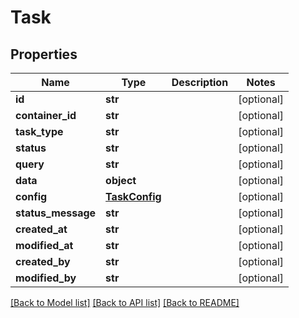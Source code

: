 # Task

## Properties
Name | Type | Description | Notes
------------ | ------------- | ------------- | -------------
**id** | **str** |  | [optional] 
**container_id** | **str** |  | [optional] 
**task_type** | **str** |  | [optional] 
**status** | **str** |  | [optional] 
**query** | **str** |  | [optional] 
**data** | **object** |  | [optional] 
**config** | [**TaskConfig**](TaskConfig.md) |  | [optional] 
**status_message** | **str** |  | [optional] 
**created_at** | **str** |  | [optional] 
**modified_at** | **str** |  | [optional] 
**created_by** | **str** |  | [optional] 
**modified_by** | **str** |  | [optional] 

[[Back to Model list]](../README.md#documentation-for-models) [[Back to API list]](../README.md#documentation-for-api-endpoints) [[Back to README]](../README.md)

